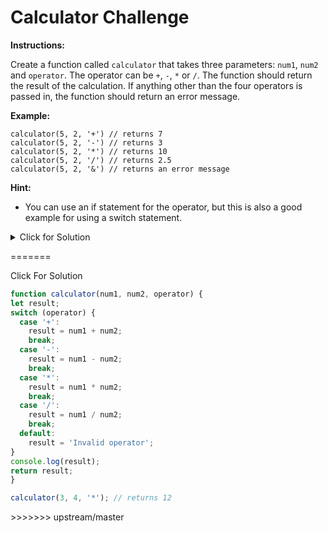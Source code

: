# Calculator Challenge

**Instructions:**

Create a function called `calculator` that takes three parameters: `num1`, `num2` and `operator`. The operator can be `+`, `-`, `*` or `/`. The function should return the result of the calculation. If anything other than the four operators is passed in, the function should return an error message.

**Example:**

```
calculator(5, 2, '+') // returns 7
calculator(5, 2, '-') // returns 3
calculator(5, 2, '*') // returns 10
calculator(5, 2, '/') // returns 2.5
calculator(5, 2, '&') // returns an error message
```

**Hint:**

- You can use an if statement for the operator, but this is also a good example for using a switch statement.

<details>
<<<<<<< HEAD
<summary>Click for Solution</summary>

### Solution 1

#### If-Else Method

```js


// Using if-else method - SOLUTION 1

function calculator(num1, num2, operator) {
    if (operator == '+') {
        return num1 + num2;
    }
    else if (operator == '-') {
        return num1 - num2;
    }
    else if (operator == '*') {
        return num1 * num2;
    }
    else if (operator == '/') {
        return num1 / num2;
    }
    else {
        return 'Error';
    }
};

console.log(calculator(10, 3, '+')); 
console.log(calculator(10, 3, '-')); 
console.log(calculator(10, 3, '*')); 
console.log(calculator(10, 3, '/')); 
console.log(calculator(10, 3, '%'));

```

### Solution 2

#### Switch Case Method

```js

// Using Switch Case - SOLUTION 2

function calculator2(num1, num2, operator) {
    switch (operator) {
        case '+' :
            return num1 + num2;
            break;
            case '-' :
                return num1 - num2;
                break;
            case '*' :
                return num1 * num2;
                break;
            case '/' :
                return num1 / num2;
                break;
                default:
                    return 'Error';
                    break;
                }
            }
           
console.log(calculator2(5, 2, '+'));
console.log(calculator2(5, 2, '-'));
console.log(calculator2(5, 2, '*'));
console.log(calculator2(5, 2, '/'));
console.log(calculator2(5, 2, '&'));

```


</details>



=======
  <summary>Click For Solution</summary>

```JavaScript
function calculator(num1, num2, operator) {
let result;
switch (operator) {
  case '+':
    result = num1 + num2;
    break;
  case '-':
    result = num1 - num2;
    break;
  case '*':
    result = num1 * num2;
    break;
  case '/':
    result = num1 / num2;
    break;
  default:
    result = 'Invalid operator';
}
console.log(result);
return result;
}

calculator(3, 4, '*'); // returns 12
```

</details>
>>>>>>> upstream/master
